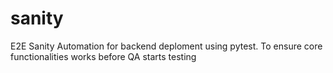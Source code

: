 # sanity
E2E Sanity Automation for backend deploment using pytest.
To ensure core functionalities works before QA starts testing
